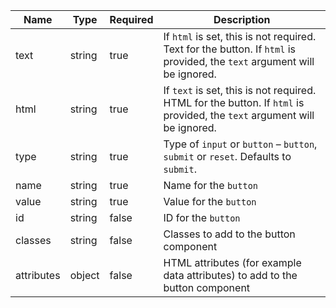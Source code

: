 | Name       | Type   | Required | Description                                                                                                              |
| ---------- | ------ | -------- | ------------------------------------------------------------------------------------------------------------------------ |
| text       | string | true     | If `html` is set, this is not required. Text for the button. If `html` is provided, the `text` argument will be ignored. |
| html       | string | true     | If `text` is set, this is not required. HTML for the button. If `html` is provided, the `text` argument will be ignored. |
| type       | string | true     | Type of `input` or `button` – `button`, `submit` or `reset`. Defaults to `submit`.                                       |
| name       | string | true     | Name for the `button`                                                                                                    |
| value      | string | true     | Value for the `button`                                                                                                   |
| id         | string | false    | ID for the `button`                                                                                                      |
| classes    | string | false    | Classes to add to the button component                                                                                   |
| attributes | object | false    | HTML attributes (for example data attributes) to add to the button component                                             |
